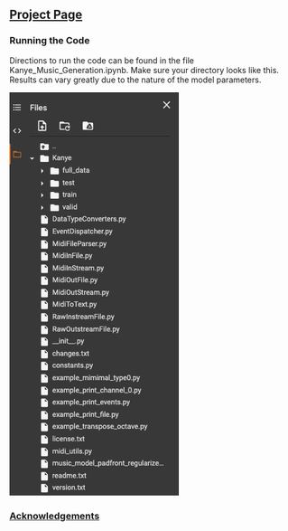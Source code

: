 ## [Project Page](https://v4lakers.github.io/kanyeWestMusicGeneration/)

### Running the Code
Directions to run the code can be found in the file Kanye_Music_Generation.ipynb. Make sure your directory looks like
this. Results can vary greatly due to the nature of the model parameters.

![Test Image 1](assets/images/direc.png)

### [Acknowledgements](https://docs.google.com/document/d/1mv6ZL3bcY1lyZmkU2nr1XybpBQhd2-bzV8YrhheQuNs/edit)



